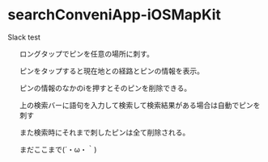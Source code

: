 # searchConveniApp-iOSMapKit

Slack test<br>

<ul>ロングタップでピンを任意の場所に刺す。</ul>
<ul>ピンをタップすると現在地との経路とピンの情報を表示。</ul>
<ul>ピンの情報のなかのiを押すとそのピンを削除できる。</ul>
<ul>上の検索バーに語句を入力して検索して検索結果がある場合は自動でピンを刺す</ul>
<ul>また検索時にそれまで刺したピンは全て削除される。</ul>
<ul>まだここまで(´・ω・｀)</ul>


